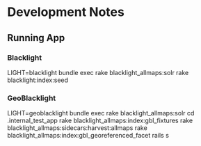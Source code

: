 # Development Notes

## Running App

### Blacklight

LIGHT=blacklight bundle exec rake blacklight_allmaps:solr
rake blacklight:index:seed

### GeoBlacklight

LIGHT=geoblacklight bundle exec rake blacklight_allmaps:solr
cd .internal_test_app
rake blacklight_allmaps:index:gbl_fixtures
rake blacklight_allmaps:sidecars:harvest:allmaps
rake blacklight_allmaps:index:gbl_georeferenced_facet
rails s

